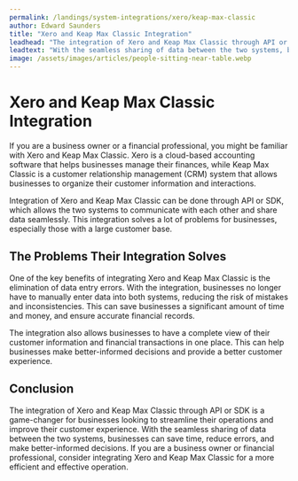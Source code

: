 ```yaml
---
permalink: /landings/system-integrations/xero/keap-max-classic
author: Edward Saunders
title: "Xero and Keap Max Classic Integration"
leadhead: "The integration of Xero and Keap Max Classic through API or SDK is a game-changer for businesses looking to streamline their operations and improve their customer experience"
leadtext: "With the seamless sharing of data between the two systems, businesses can save time, reduce errors, and make better-informed decisions. If you are a business owner or financial professional, consider integrating Xero and Keap Max Classic for a more efficient and effective operation."
image: /assets/images/articles/people-sitting-near-table.webp
---
```

<div class="arttext">
<h1>Xero and Keap Max Classic Integration</h1>

<p>If you are a business owner or a financial professional, you might be familiar with Xero and Keap Max Classic. Xero is a cloud-based accounting software that helps businesses manage their finances, while Keap Max Classic is a customer relationship management (CRM) system that allows businesses to organize their customer information and interactions.</p>

<p>Integration of Xero and Keap Max Classic can be done through API or SDK, which allows the two systems to communicate with each other and share data seamlessly. This integration solves a lot of problems for businesses, especially those with a large customer base.</p>

<h2>The Problems Their Integration Solves</h2>

<p>One of the key benefits of integrating Xero and Keap Max Classic is the elimination of data entry errors. With the integration, businesses no longer have to manually enter data into both systems, reducing the risk of mistakes and inconsistencies. This can save businesses a significant amount of time and money, and ensure accurate financial records.</p>

<p>The integration also allows businesses to have a complete view of their customer information and financial transactions in one place. This can help businesses make better-informed decisions and provide a better customer experience.</p>

<h2>Conclusion</h2>

<p>The integration of Xero and Keap Max Classic through API or SDK is a game-changer for businesses looking to streamline their operations and improve their customer experience. With the seamless sharing of data between the two systems, businesses can save time, reduce errors, and make better-informed decisions. If you are a business owner or financial professional, consider integrating Xero and Keap Max Classic for a more efficient and effective operation.</p>

</div>